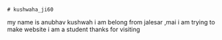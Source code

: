                                                                               # kushwaha_ji60
my name is anubhav kushwah 
i am belong from jalesar ,mai 
i am trying to make website
i am a student 
thanks for visiting
